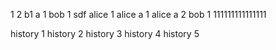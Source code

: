 1
2
b1
a 1
bob 1
    sdf
alice 1
alice a 1
alice a 2
bob 1
111111111111111

history 1
history 2
history 3
history 4
history 5
